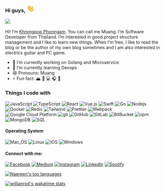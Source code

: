 ### Hi guys,  <img src="https://raw.githubusercontent.com/ABSphreak/ABSphreak/master/gifs/Hi.gif" width="25px">

![](https://visitor-badge.glitch.me/badge?page_id=Khrongpop.Khrongpop)

Hi! I’m [Khrongpop Phonngam](https://mr-khrongpop.firebaseapp.com). You can call me Muang. I’m Software Developer from Thailand. I’m interested in good project structure management and I like to learn new things. When I’m free, I like to read the blog or be the author of my own blog sometimes and I am also interested in electrics guitar and PC game.

- 🔭 I’m currently working on Golang and Microservice
- 🌱 I’m currently learning Devops
- 😄 Pronouns: Muang
- ⚡ Fun fact: 🏔️ 📸 💻 🎧 🎸

<h3>Things I code with</h3>
<p>
 
  <img alt="JavaScript" src="https://img.shields.io/badge/-JavaScript-black?style=flat-square&logo=javascript">
  <img alt="TypeScript" src="https://img.shields.io/badge/-TypeScript-007ACC?style=flat-square&logo=typescript&logoColor=white" />
  <img alt="React" src="https://img.shields.io/badge/-React-45b8d8?style=flat-square&logo=react&logoColor=white" />
  <img alt="Vue.js" src="https://img.shields.io/badge/-Vue.js-%232c3e50?style=flat-square&logo=vue-dot-js" />
  <img alt="Swift" src="https://img.shields.io/badge/Swift-FA7343?style=for-the-badge&logo=swift&logoColor=white" />
  <img alt="Go" src="https://img.shields.io/badge/Go-00ADD8?style=for-the-badge&logo=go&logoColor=white" />
  <img alt="Nodejs" src="https://img.shields.io/badge/-Nodejs-43853d?style=flat-square&logo=Node.js&logoColor=white" />
  <img alt="Docker" src="https://img.shields.io/badge/-Docker-46a2f1?style=flat-square&logo=docker&logoColor=white" />
  <img alt="Redis" src="https://img.shields.io/badge/-Redis-black?style=flat-square&logo=Redis">
  <img alt="Tailwind" src="https://img.shields.io/badge/-TailwindCss-%231a202c?style=flat-square&logo=tailwind-css" />
  <img alt="Prettier" src="https://img.shields.io/badge/-Prettier-F7B93E?style=flat-square&logo=prettier&logoColor=white" />
  <img alt="Webpack" src="https://img.shields.io/badge/-Webpack-8DD6F9?style=flat-square&logo=webpack&logoColor=white" /> 
  <img alt="Google Cloud Platform" src="https://img.shields.io/badge/-Google_Cloud_Platform-1a73e8?style=flat-square&logo=google-cloud&logoColor=white" />  
  <img alt="git" src="https://img.shields.io/badge/-Git-F05032?style=flat-square&logo=git&logoColor=white" />
  <img alt="GitHub" src="https://img.shields.io/badge/-GitHub-181717?style=flat-square&logo=github">
  <img alt="GitLab" src="https://img.shields.io/badge/-GitLab-FCA121?style=flat-square&logo=gitlab">
  <img alt="BitBucket" src="https://img.shields.io/badge/-BitBucket-darkblue?style=flat-square&logo=bitbucket">
  <img alt="npm" src="https://img.shields.io/badge/-NPM-CB3837?style=flat-square&logo=npm&logoColor=white" /> 
  <img alt="MongoDB" src="https://img.shields.io/badge/-MongoDB-13aa52?style=flat-square&logo=mongodb&logoColor=white" />
  <img alt="SQL" src="https://img.shields.io/badge/SQL%20-%23025E8C.svg?logo=amazon-dynamodb&logoColor=white">
</p>

#### Operating System
<p>
 <img alt="Mac_OS" src="https://img.shields.io/badge/-Mac_OS-999999?logo=Apple&style=for-the-badge&logoColor=white">
 <img alt="Linux" src="https://img.shields.io/badge/Linux-FCC624?style=for-the-badge&logo=linux&logoColor=black">
 <img alt="IOS" src="https://img.shields.io/badge/iOS-000000?style=for-the-badge&logo=ios&logoColor=white">
 <img alt="Windows" src="https://img.shields.io/badge/Windows-0078D6?style=for-the-badge&logo=windows&logoColor=white">
</p>

#### Connect with me:
[![Facebook](https://img.shields.io/badge/-Facebook-090909?style=for-the-badge&logo=Facebook&logoColor=1195F5)](https://www.facebook.com/khrongpop)
[![Medium](https://img.shields.io/badge/Medium-12100E?style=for-the-badge&logo=medium&logoColor=white)](https://mr-khrongpop.medium.com/)
[![Instagram](https://img.shields.io/badge/-Instagram-090909?style=for-the-badge&logo=instagram&logoColor=B4068E)](https://www.instagram.com/muangkp)
[![LinkedIn](https://img.shields.io/badge/-LinkedIn-090909?style=for-the-badge&logo=linkedin&logoColor=007BB6)](https://www.linkedin.com/in/khrongpop-phonngam)
[![Spotify](https://img.shields.io/badge/Spotify-1ED760?&style=for-the-badge&logo=spotify&logoColor=white)](https://open.spotify.com/user/21hzehentnkrcocydct4mjo2i)


[![Naereen's top languages](https://github-readme-stats.vercel.app/api/top-langs/?username=khrongpop&theme=dark&layout=compact&langs_count=10&hide=c#)](https://github.com/anuraghazra/github-readme-stats)

[![willianrod's wakatime stats](https://github-readme-stats.vercel.app/api/wakatime?username=khrongpop&theme=dark&layout=compact)](https://github.com/anuraghazra/github-readme-stats)

